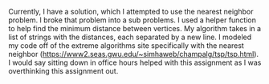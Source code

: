 Currently, I have a solution, which I attempted to use the
nearest neighbor problem. I broke that problem
into a sub problems. I used a helper function to help 
find the minimum distance between vertices.
My algorithm takes in a list of strings with the distances,
each separated by a new line. I modeled my code off of the extreme algorithms site
specifically with the nearest neighbor (https://www2.seas.gwu.edu/~simhaweb/champalg/tsp/tsp.html).
I would say sitting down in office hours helped with this assignment as I was overthinking this assignment out.

